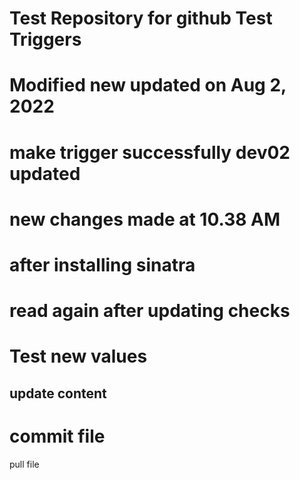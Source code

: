 Test Repository for github
Test Triggers
===========================
Modified new
updated on Aug 2, 2022
===========================
make trigger successfully
dev02 updated
===========================
new changes made at 10.38 AM
===========================
after installing sinatra
===========================
read again
after updating checks
===========================
Test new values
===========================
update content
---------------------
commit file
=================
pull file
